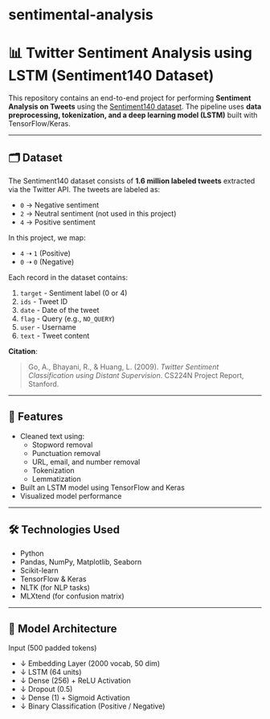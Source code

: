 # sentimental-analysis
# 📊 Twitter Sentiment Analysis using LSTM (Sentiment140 Dataset)

This repository contains an end-to-end project for performing **Sentiment Analysis on Tweets** using the [Sentiment140 dataset](http://help.sentiment140.com/home). The pipeline uses **data preprocessing, tokenization, and a deep learning model (LSTM)** built with TensorFlow/Keras.

---

## 🗂️ Dataset

The Sentiment140 dataset consists of **1.6 million labeled tweets** extracted via the Twitter API. The tweets are labeled as:

- `0` → Negative sentiment  
- `2` → Neutral sentiment (not used in this project)  
- `4` → Positive sentiment

In this project, we map:  
- `4` ➝ `1` (Positive)  
- `0` ➝ `0` (Negative)  

Each record in the dataset contains:
1. `target` - Sentiment label (0 or 4)  
2. `ids` - Tweet ID  
3. `date` - Date of the tweet  
4. `flag` - Query (e.g., `NO_QUERY`)  
5. `user` - Username  
6. `text` - Tweet content  

**Citation**:  
> Go, A., Bhayani, R., & Huang, L. (2009). *Twitter Sentiment Classification using Distant Supervision*. CS224N Project Report, Stanford.

---

## 🚀 Features

- Cleaned text using:
  - Stopword removal
  - Punctuation removal
  - URL, email, and number removal
  - Tokenization
  - Lemmatization
- Built an LSTM model using TensorFlow and Keras
- Visualized model performance

---

## 🛠️ Technologies Used

- Python  
- Pandas, NumPy, Matplotlib, Seaborn  
- Scikit-learn  
- TensorFlow & Keras  
- NLTK (for NLP tasks)  
- MLXtend (for confusion matrix)  

---

## 🧪 Model Architecture

  Input (500 padded tokens)
- ↓
  Embedding Layer (2000 vocab, 50 dim)
- ↓
  LSTM (64 units)
- ↓
  Dense (256) + ReLU Activation
- ↓
  Dropout (0.5)
- ↓
  Dense (1) + Sigmoid Activation
- ↓
  Binary Classification (Positive / Negative)
